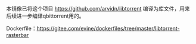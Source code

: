 本镜像已将这个项目 https://github.com/arvidn/libtorrent 编译为库文件，用来后续进一步编译qbittorrent用的。

Dockerfile：https://gitee.com/evine/dockerfiles/tree/master/libtorrent-rasterbar